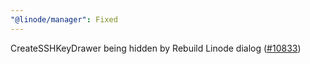 ```yaml
---
"@linode/manager": Fixed
---
```


CreateSSHKeyDrawer being hidden by Rebuild Linode dialog ([#10833](https://github.com/linode/manager/pull/10833))
